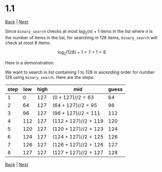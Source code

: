 # 1.1

[Back](README.md) | [Next](1.2.md)

Since `binary_search` checks at most $log_2(n) + 1$ items in the list where $n$ is the number of items in the list, for searching in 128 items, `binary_search` will check at most 8 items:

```math
	\log_2(128) + 1 = 7 + 1 = 8
```

Here is a demonstration:

We want to search in list containing 1 to 128 in ascending order for number 128 using `binary_search`. Here are the steps:

| step | low | high | mid                 | guess |
| ---- | --- | ---- | ------------------- | ----- |
| 1    | 0   | 127  | $(0+127) // 2 = 63$ | 64    |
| 2    | 64  | 127  | $(64+127)//2=95$    | 96    |
| 3    | 96  | 127  | $(96+127)//2=111$   | 112   |
| 4    | 112 | 127  | $(112+127)//2=119$  | 120   |
| 5    | 120 | 127  | $(120+127)//2=123$  | 124   |
| 6    | 124 | 127  | $(124+127)//2=125$  | 126   |
| 7    | 126 | 127  | $(126+127)//2=126$  | 127   |
| 8    | 127 | 127  | $(127+127)//2=127$  | 128   |

[Back](README.md) | [Next](1.2.md)
